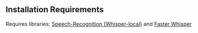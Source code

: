 ## Installation Requirements

Requires libraries: [Speech-Recognition (Whisper-local)](https://github.com/Uberi/speech_recognition) and [Faster Whisper](https://github.com/SYSTRAN/faster-whisper)
